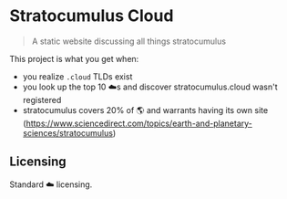 # Stratocumulus Cloud
> A static website discussing all things stratocumulus

This project is what you get when:
- you realize `.cloud` TLDs exist
- you look up the top 10 :cloud:s and discover stratocumulus.cloud wasn't registered
- stratocumulus covers 20% of :earth_americas: and warrants having its own site (https://www.sciencedirect.com/topics/earth-and-planetary-sciences/stratocumulus)

## Licensing

Standard :cloud: licensing.